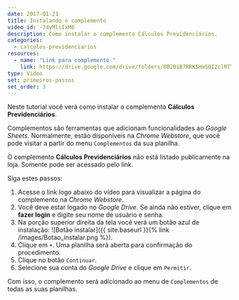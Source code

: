 ```yaml
---
date: 2017-01-21
title: Instalando o complemento
video_id: -7dyMliIxM0
description: Como instalar o complemento Cálculos Previdenciários.
categories:
  - calculos-previdenciarios
resources:
  - name: "Link para complemento "
    link: https://drive.google.com/drive/folders/0B2B1B7RRK5HmS0I2clRTTTJiMXc
type: Video
set: primeiros-passos
set_order: 3
---
```


Neste tutorial você verá como instalar o complemento **Cálculos Previdenciários**.

Complementos são ferramentas que adicionam funcionalidades ao *Google Sheets*. Normalmente, estão disponíveis na *Chrome Webstore*, que você pode visitar a partir do menu `Complementos` da sua planilha.

O complemento **Cálculos Previdenciários** não está listado publicamente na loja. Somente pode ser acessado pelo link.

Siga estes passos: 

1. Acesse o link logo abaixo do vídeo para visualizar a página do complemento na *Chrome Webstore*.
1. Você deve estar logado no *Google Drive*. Se ainda não estiver, clique em **fazer login** e digite seu nome de usuário e senha.
1. Na porção superior direita da tela você verá um botão azul de instalação: ![Botão instalar]({{ site.baseurl }}{% link /images/Botao_instalar.png %}).
1. Clique em `+`. Uma planilha será aberta para confirmação do procedimento.
1. Clique no botão `Continuar`.
1. Selecione sua conta do *Google Drive* e clique em `Permitir`.

Com isso, o complemento será adicionado ao menu de `Complementos` de todas as suas planilhas.
